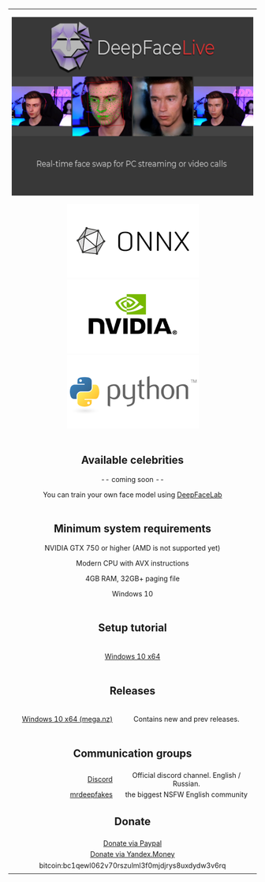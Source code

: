 <table align="center" border="0">

<tr><td colspan=2 align="center">

![](doc/deepfacelive_intro.png)

![](doc/logo_onnx.png)
![](doc/logo_nvidia.png)
![](doc/logo_python.png)

</td></tr>
<tr><td colspan=2 align="center">



## Available celebrities

-- coming soon --

<!--
</td></tr>
<tr><td colspan=2 align="center">


# 

<img src="doc/Tom_Cruise.jpg"></img>

-->

You can train your own face model using <a href="https://github.com/iperov/DeepFaceLab">DeepFaceLab</a>

</td></tr>

<tr><td colspan=2 align="center">


## Minimum system requirements

NVIDIA  GTX 750 or higher (AMD is not supported yet)

Modern CPU with AVX instructions

4GB RAM, 32GB+ paging file

Windows 10

</td></tr>
<tr><td colspan=2 align="center">


## Setup tutorial

<tr><td colspan=2 align="center">

<a href="doc/setup_tutorial_windows/index.md">Windows 10 x64</a>

</td></tr>
<tr><td colspan=2 align="center">

## Releases

</td></tr>
<tr><td align="right">

<a href="https://mega.nz/folder/DsknAAZR#5QHzS2wGwLUu0ascNTBxbQ">Windows 10 x64 (mega.nz)</a>

</td><td align="center">Contains new and prev releases.</td></tr>

</td></tr>
<tr><td colspan=2 align="center">

## Communication groups

<tr><td align="right">
<a href="https://discord.gg/S2h7kPySQp">Discord</a>
</td><td align="center">Official discord channel. English / Russian.</td></tr>

<tr><td align="right">
<a href="https://mrdeepfakes.com/forums/">mrdeepfakes</a>
</td><td align="center">the biggest NSFW English community</td></tr>


</td></tr>
<tr><td colspan=2 align="center">

## Donate

</td></tr>
<tr><td colspan=2 align="center">
<a href="https://www.paypal.com/paypalme/DeepFaceLab">Donate via Paypal</a>
</td></tr>
<tr><td colspan=2 align="center">
<a href="https://money.yandex.ru/to/41001142318065">Donate via Yandex.Money</a>
</td></tr>
<tr><td colspan=2 align="center">
bitcoin:bc1qewl062v70rszulml3f0mjdjrys8uxdydw3v6rq
</td></tr>
<tr><td colspan=2 align="center">


<!--
    <a href="https://br-stone.online"><img src="doc/logo_barclay_stone.png"></img></a><a href="https://exmo.com"><img src="doc/logo_exmo.png"></img></a>

    presents 

    <tr><td align="right">


    <a href="">Windows (magnet link)</a>
    </td><td align="center">Latest release. Use torrent client to download.</td></tr>
    </tr>
-->

</table>



